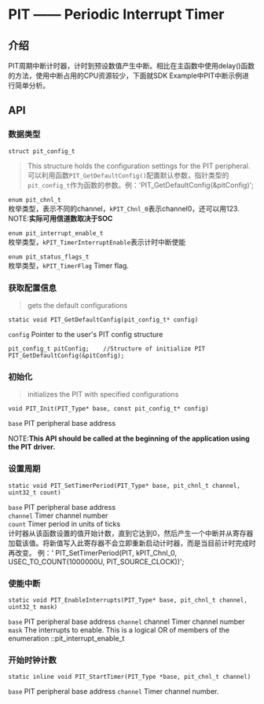# PIT —— Periodic Interrupt Timer
## 介绍
PIT周期中断计时器，计时到预设数值产生中断。相比在主函数中使用delay()函数的方法，使用中断占用的CPU资源较少，下面就SDK Example中PIT中断示例进行简单分析。  

## API
### 数据类型
`struct pit_config_t`  
> This structure holds the configuration settings for the PIT peripheral.   
可以利用函数`PIT_GetDefaultConfig()`配置默认参数，指针类型的`pit_config_t`作为函数的参数。例：'PIT_GetDefaultConfig(&pitConfig)'; 

`enum pit_chnl_t`  
枚举类型，表示不同的channel，`kPIT_Chnl_0`表示channel0，还可以用123.  
NOTE:**实际可用信道数取决于SOC**  

`enum pit_interrupt_enable_t`  
枚举类型，`kPIT_TimerInterruptEnable`表示计时中断使能

`enum pit_status_flags_t`  
枚举类型，`kPIT_TimerFlag` Timer flag.  

### 获取配置信息
> gets the default configurations

```
static void PIT_GetDefaultConfig(pit_config_t* config)
```
`config`	Pointer to the user's PIT config structure

```
pit_config_t pitConfig;    //Structure of initialize PIT
PIT_GetDefaultConfig(&pitConfig);
```

### 初始化
> initializes the PIT with specified configurations


```
void PIT_Init(PIT_Type* base, const pit_config_t* config)
```
`base`	PIT peripheral base address

NOTE:**This API should be called at the beginning of the application using the PIT driver.**

### 设置周期
```
static void PIT_SetTimerPeriod(PIT_Type* base, pit_chnl_t channel, uint32_t count)
```  
`base` PIT peripheral base address  
`channel` Timer channel number  
`count` Timer period in units of ticks  
计时器从该函数设置的值开始计数，直到它达到0，然后产生一个中断并从寄存器加载该值。将新值写入此寄存器不会立即重新启动计时器，而是当目前计时完成时再改变。
例：' PIT_SetTimerPeriod(PIT, kPIT_Chnl_0, USEC_TO_COUNT(1000000U, PIT_SOURCE_CLOCK))';

### 使能中断
```
static void PIT_EnableInterrupts(PIT_Type* base, pit_chnl_t channel, uint32_t mask)
```  
`base` PIT peripheral base address
`channel` channel Timer channel number
`mask` The interrupts to enable. This is a logical OR of members of the enumeration ::pit_interrupt_enable_t

### 开始时钟计数
```
static inline void PIT_StartTimer(PIT_Type *base, pit_chnl_t channel)
```
`base` PIT peripheral base address
`channel` Timer channel number.
